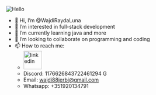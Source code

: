 ![Hello](https://miro.medium.com/v2/resize:fit:1358/1*X7Q84nkQN1DiFXC-rQLt9g.gif)
- 👋 Hi, I’m @WajdiRaydaLuna
- 👀 I’m interested in full-stack development
- 🌱 I’m currently learning java and more
- 💞️ I’m looking to collaborate on programming and coding
- 📫 How to reach me:
  * [<img width="50" height="50" src="https://img.icons8.com/bubbles/50/linkedin.png" alt="linkedin"/>](https://www.linkedin.com/in/wajdi-jerbi-a9405011b/)
  * Discord: 1176626843722461294 G
  * Email: wajdi88jerbi@gmail.com
  * Whatsapp: +351920134791

<!---
WajdiRaydaLuna/WajdiRaydaLuna is a ✨ special ✨ repository because its `README.md` (this file) appears on your GitHub profile.
You can click the Preview link to take a look at your changes.
--->
